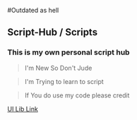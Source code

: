 #Outdated as hell

## Script-Hub / Scripts
### This is my own personal script hub

> I'm New So Don't Jude

> I'm Trying to learn to script

> If You do use my code please credit

[UI Lib Link](https://v3rmillion.net/showthread.php?tid=922755&highlight=ui+lib&__cf_chl_jschl_tk__=pmd_SHGndYIFdANAKGr6BJV8Hl62RoMQBiayKXGoVqb1Dts-1634188519-0-gqNtZGzNAjujcnBszQnl)
